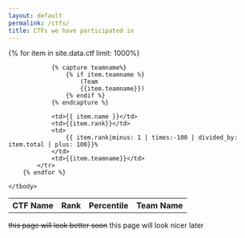 ```yaml
---
layout: default
permalink: /ctfs/
title: CTFs we have participated in
---
```


<link href="https://cdn.datatables.net/1.10.21/css/jquery.dataTables.css" rel="stylesheet" type="text/css">

<script charset="utf8" src="https://cdn.datatables.net/1.10.21/js/jquery.dataTables.js" type="text/javascript"></script>
<script>
    $(document).ready( function () {
    $('#table_id').DataTable();
} );
</script>


<table class="display" id="table_id">
    <thead>
        <tr>
            <th>CTF Name</th>
            <th>Rank</th>
            <th>Percentile</th>
            <th>Team Name</th>
        </tr>
    </thead>
    <tbody>
        {% for item in site.data.ctf limit: 1000%}
            <tr>

                {% capture teamname%}
                    {% if item.teamname %}
                        (Team
                        {{item.teamname}})
                    {% endif %}
                {% endcapture %}

                <td>{{ item.name }}</td>
                <td>{{item.rank}}</td>
                <td>
                    {{ item.rank|minus: 1 | times:-100 | divided_by: item.total | plus: 100}}%
                </td>
                <td>{{item.teamname}}</td>
            </tr>
        {% endfor %}

    </tbody>
</table>

~~this page will look better soon~~
this page will look nicer later